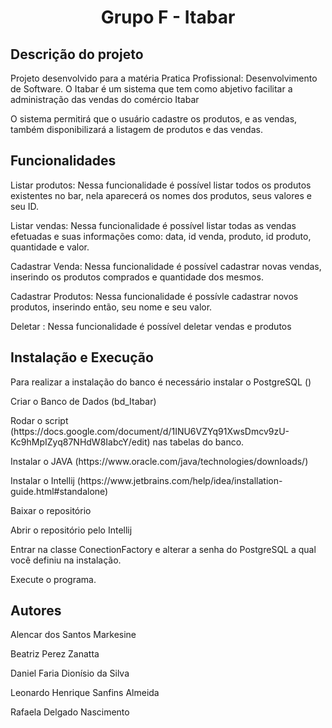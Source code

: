 <h1 align="center"> Grupo F - Itabar </h1>
<h2> Descrição do projeto </h2> <p> Projeto desenvolvido para a matéria Pratica Profissional: Desenvolvimento de Software. O Itabar é um sistema que tem como abjetivo facilitar a administração das vendas do comércio Itabar </p> <p> O sistema permitirá que o usuário cadastre os produtos, e as vendas, também disponibilizará a listagem de produtos e das vendas.</p>
<h2> Funcionalidades </h2>
<p> Listar produtos: Nessa funcionalidade é possível listar todos os produtos existentes no bar, nela aparecerá os nomes dos produtos, seus valores e seu ID.</p>
<p> Listar vendas: Nessa funcionalidade é possível listar todas as vendas efetuadas e suas informações como: data, id venda, produto, id produto, quantidade e valor.</p>
<p> Cadastrar Venda: Nessa funcionalidade é possível cadastrar novas vendas, inserindo os produtos comprados e quantidade dos mesmos. </p>
<p> Cadastrar Produtos: Nessa funcionalidade é possívle cadastrar novos produtos, inserindo então, seu nome e seu valor. </p>
<p> Deletar : Nessa funcionalidade é possível deletar vendas e produtos </p>
<h2> Instalação e Execução </h2>
<p> Para realizar a instalação do banco é necessário instalar o PostgreSQL () </p>
<p> Criar o Banco de Dados (bd_Itabar) </p>
<p> Rodar o script (https://docs.google.com/document/d/1INU6VZYq91XwsDmcv9zU-Kc9hMpIZyq87NHdW8IabcY/edit) nas tabelas do banco. </p>
<p> Instalar o JAVA (https://www.oracle.com/java/technologies/downloads/) </p>
<p> Instalar o Intellij (https://www.jetbrains.com/help/idea/installation-guide.html#standalone) </p>
<p> Baixar o repositório </p>
<p> Abrir o repositório pelo Intellij </p>
<p> Entrar na classe ConectionFactory e alterar a senha do PostgreSQL a qual você definiu na instalação. </p>
<p> Execute o programa. </p>
<h2> Autores </h2>
<p> Alencar dos Santos Markesine </p>
<p> Beatriz Perez Zanatta </p>
<p> Daniel Faria Dionísio da Silva </p>
<p> Leonardo Henrique Sanfins Almeida </p>
<p> Rafaela Delgado Nascimento </p>
